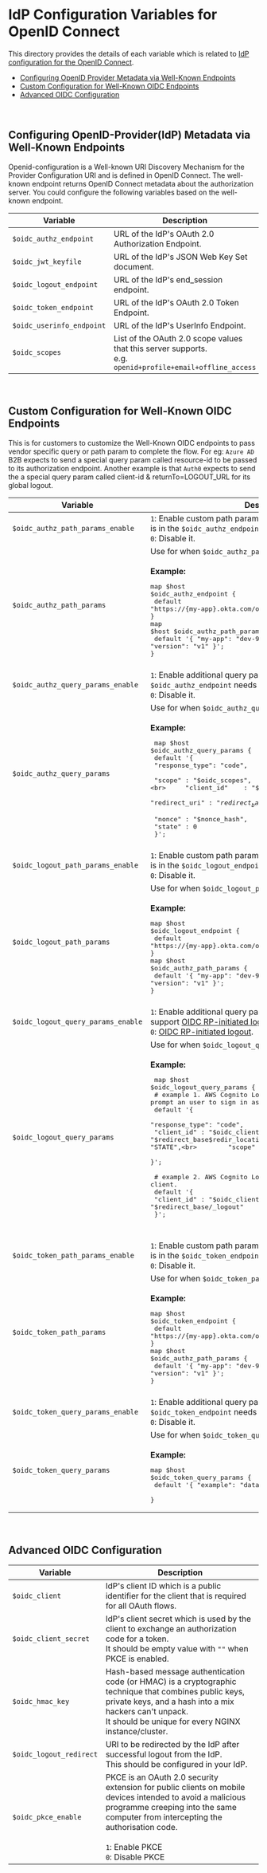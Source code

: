 # IdP Configuration Variables for OpenID Connect
This directory provides the details of each variable which is related to [IdP configuration for the OpenID Connect](../../oidc_idp.conf).

- [Configuring OpenID Provider Metadata via Well-Known Endpoints](#configuring-openid-provider-metadata-via-well-known-endpoints)
- [Custom Configuration for Well-Known OIDC Endpoints](#custom-configuration-for-well-known-oidc-endpoints)
- [Advanced OIDC Configuration](#advanced-oidc-configuration)

<br>

## Configuring OpenID-Provider(IdP) Metadata via Well-Known Endpoints
Openid-configuration is a Well-known URI Discovery Mechanism for the Provider Configuration URI and is defined in OpenID Connect. The well-known endpoint returns OpenID Connect metadata about the authorization server. You could configure the following variables based on the well-known endpoint.

| Variable                           | Description                                                   |
|------------------------------------|---------------------------------------------------------------|
| `$oidc_authz_endpoint`             | URL of the IdP's OAuth 2.0 Authorization Endpoint.            |
| `$oidc_jwt_keyfile`                | URL of the IdP's JSON Web Key Set document.                   |
| `$oidc_logout_endpoint`            | URL of the IdP's end_session endpoint.                        |
| `$oidc_token_endpoint`             | URL of the IdP's OAuth 2.0 Token Endpoint.                    |
| `$oidc_userinfo_endpoint`          | URL of the IdP's UserInfo Endpoint.                           |
| `$oidc_scopes`                     | List of the OAuth 2.0 scope values that this server supports. <br> e.g. `openid+profile+email+offline_access` |

<br>

## Custom Configuration for Well-Known OIDC Endpoints
This is for customers to customize the Well-Known OIDC endpoints to pass vendor specific query or path param to complete the flow. For eg: `Azure AD` B2B expects to send a special query param called resource-id to be passed to its authorization endpoint. Another example is that `Auth0` expects to send the a special query param called client-id & returnTo=LOGOUT_URL for its global logout.

| Variable                           | Description                                                                 |
|------------------------------------|-----------------------------------------------------------------------------|
| `$oidc_authz_path_params_enable`   | `1`: Enable custom path params when `{arbitrary param-name}` is in the `$oidc_authz_endpoint`. <br> `0`: Disable it. |
| `$oidc_authz_path_params`          | Use for when `$oidc_authz_path_params` is enabled. <br><br> **Example:** <br><pre>map $host $oidc_authz_endpoint { <br>    default "https://{my-app}.okta.com/oauth2/{version}/authorize"; <br>} <br>map $host $oidc_authz_path_params { <br>    default '{ "my-app": "dev-9590480", "version": "v1" }'; <br>}</pre> |
|||
| `$oidc_authz_query_params_enable`  | `1`: Enable additional query params when the `$oidc_authz_endpoint` needs them. <br> `0`: Disable it.                      |
| `$oidc_authz_query_params`         | Use for when `$oidc_authz_query_params_enable` is enabled. <br><br> **Example:** <br><pre> map $host $oidc_authz_query_params { <br> default '{ <br>     "response_type": "code", <br>     "scope"        : "$oidc_scopes", <br>     "client_id"    : "$oidc_client", <br>     "redirect_uri" : "$redirect_base$redir_location", <br>     "nonce"        : "$nonce_hash", <br>     "state"        : 0 <br> }'; <br> |
|||
| `$oidc_logout_path_params_enable`  | `1`: Enable custom path params when `{arbitrary param-name}` is in the `$oidc_logout_endpoint`. <br> `0`: Disable it. |
| `$oidc_logout_path_params`         | Use for when `$oidc_logout_path_params_enable` is enabled. <br><br> **Example:** <br><pre>map $host $oidc_logout_endpoint { <br>    default "https://{my-app}.okta.com/oauth2/{version}/logout"; <br>} <br>map $host $oidc_authz_path_params { <br>    default '{ "my-app": "dev-9590480", "version": "v1" }'; <br>}</pre> |
|||
| `$oidc_logout_query_params_enable` | `1`: Enable additional query params when the IdP doesn't support [OIDC RP-initiated logout](https://openid.net/specs/openid-connect-rpinitiated-1_0.html#RPLogout). <br> `0`: [OIDC RP-initiated logout](https://openid.net/specs/openid-connect-rpinitiated-1_0.html#RPLogout).                      |
| `$oidc_logout_query_params`        | Use for when `$oidc_logout_query_params_enable` is enabled. <br><br>**Example:**<pre> map $host $oidc_logout_query_params {<br>    # example 1. AWS Cognito Logout & prompt an user to sign in as another user.<br>    default '{<br>        "response_type": "code",<br>        "client_id"    : "$oidc_client",<br>        "redirect_uri" : "$redirect_base$redir_location",<br>        "state"        : "STATE",<br>        "scope"        : "$oidc_scopes"<br>    }';<br><br>    # example 2. AWS Cognito Logout & redirect back to client. <br>    default '{<br>        "client_id"    : "$oidc_client",<br>        "logout_uri"   : "$redirect_base/_logout"<br>    }';</pre><br> |
|||
| `$oidc_token_path_params_enable`   | `1`: Enable custom path params when `{arbitrary param-name}` is in the `$oidc_token_endpoint`. <br> `0`: Disable it. |
| `$oidc_token_path_params`          | Use for when `$oidc_token_path_params_enable` is enabled. <br><br> **Example:** <br><pre>map $host $oidc_token_endpoint { <br>    default "https://{my-app}.okta.com/oauth2/{version}/token"; <br>} <br>map $host $oidc_authz_path_params { <br>    default '{ "my-app": "dev-9590480", "version": "v1" }'; <br>}</pre> |
|||
| `$oidc_token_query_params_enable`  | `1`: Enable additional query params when the `$oidc_token_endpoint` needs them. <br> `0`: Disable it.                      |
| `$oidc_token_query_params`         | Use for when `$oidc_token_query_params_enable` is enabled. <br><br> **Example:** <br><pre>map $host $oidc_token_query_params { <br>    default '{ "example": "data" }'; <br>} |

<br>


## Advanced OIDC Configuration

| Variable                           | Description                                                                                       |
|------------------------------------|---------------------------------------------------------------------------------------------------|
| `$oidc_client`                     | IdP's client ID which is a public identifier for the client that is required for all OAuth flows. |
| `$oidc_client_secret`              | IdP's client secret which is used by the client to exchange an authorization code for a token. <br> It should be empty value with `""` when PKCE is enabled.   |
| `$oidc_hmac_key`                   | Hash-based message authentication code (or HMAC) is a cryptographic technique that combines public keys, private keys, and a hash into a mix hackers can't unpack. <br> It should be unique for every NGINX instance/cluster. |
| `$oidc_logout_redirect`            | URI to be redirected by the IdP after successful logout from the IdP. <br> This should be configured in your IdP.                             |
| `$oidc_pkce_enable`                | PKCE is an OAuth 2.0 security extension for public clients on mobile devices intended to avoid a malicious programme creeping into the same computer from intercepting the authorisation code. <br><br> `1`: Enable PKCE <br> `0`: Disable PKCE                                 |
